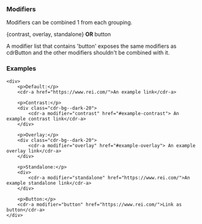 ### Modifiers

Modifiers can be combined 1 from each grouping. 

{contrast, overlay, standalone} **OR** button

A modifier list that contains 'button' exposes the same modifiers as cdrButton and the other modifiers shouldn't be combined with it.

### Examples

```
<div>
    <p>Default:</p>
    <cdr-a href="https://www.rei.com/">An example link</cdr-a>

    <p>Contrast:</p>
    <div class="cdr-bg--dark-20">
        <cdr-a modifier="contrast" href="#example-contrast"> An example contrast link</cdr-a>
    </div>

    <p>Overlay:</p>
    <div class="cdr-bg--dark-20">
        <cdr-a modifier="overlay" href="#example-overlay"> An example overlay link</cdr-a>
    </div>

    <p>Standalone:</p>
    <div>
        <cdr-a modifier="standalone" href="https://www.rei.com/">An example standalone link</cdr-a>
    </div>

    <p>Button:</p>
    <cdr-a modifier="button" href="https://www.rei.com/">Link as button</cdr-a>
</div>
```
